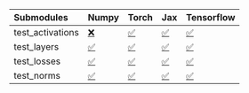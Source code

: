 | Submodules       | Numpy                                                                                                                           | Torch                                                                                                                           | Jax                                                                                                                             | Tensorflow                                                                                                                      |
|:-----------------|:--------------------------------------------------------------------------------------------------------------------------------|:--------------------------------------------------------------------------------------------------------------------------------|:--------------------------------------------------------------------------------------------------------------------------------|:--------------------------------------------------------------------------------------------------------------------------------|
| test_activations | <a href="https://github.com/unifyai/ivy/runs/8105598650?check_suite_focus=true" rel="noopener noreferrer" target="_blank">❌</a> | <a href="https://github.com/unifyai/ivy/runs/8105598820?check_suite_focus=true" rel="noopener noreferrer" target="_blank">✅</a> | <a href="https://github.com/unifyai/ivy/runs/8105599013?check_suite_focus=true" rel="noopener noreferrer" target="_blank">✅</a> | <a href="https://github.com/unifyai/ivy/runs/8105599221?check_suite_focus=true" rel="noopener noreferrer" target="_blank">✅</a> |
| test_layers      | <a href="https://github.com/unifyai/ivy/runs/8105598687?check_suite_focus=true" rel="noopener noreferrer" target="_blank">✅</a> | <a href="https://github.com/unifyai/ivy/runs/8105598869?check_suite_focus=true" rel="noopener noreferrer" target="_blank">✅</a> | <a href="https://github.com/unifyai/ivy/runs/8105599060?check_suite_focus=true" rel="noopener noreferrer" target="_blank">✅</a> | <a href="https://github.com/unifyai/ivy/runs/8105599291?check_suite_focus=true" rel="noopener noreferrer" target="_blank">✅</a> |
| test_losses      | <a href="https://github.com/unifyai/ivy/runs/8105598729?check_suite_focus=true" rel="noopener noreferrer" target="_blank">✅</a> | <a href="https://github.com/unifyai/ivy/runs/8105598922?check_suite_focus=true" rel="noopener noreferrer" target="_blank">✅</a> | <a href="https://github.com/unifyai/ivy/runs/8105599116?check_suite_focus=true" rel="noopener noreferrer" target="_blank">✅</a> | <a href="https://github.com/unifyai/ivy/runs/8105599360?check_suite_focus=true" rel="noopener noreferrer" target="_blank">✅</a> |
| test_norms       | <a href="https://github.com/unifyai/ivy/runs/8105598783?check_suite_focus=true" rel="noopener noreferrer" target="_blank">✅</a> | <a href="https://github.com/unifyai/ivy/runs/8105598969?check_suite_focus=true" rel="noopener noreferrer" target="_blank">✅</a> | <a href="https://github.com/unifyai/ivy/runs/8105599160?check_suite_focus=true" rel="noopener noreferrer" target="_blank">✅</a> | <a href="https://github.com/unifyai/ivy/runs/8105599461?check_suite_focus=true" rel="noopener noreferrer" target="_blank">✅</a> |